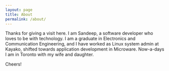 ```yaml
---
layout: page
title: About
permalink: /about/
---
```


Thanks for giving a visit here. I am Sandeep, a software developer who loves to be with technology. I am a graduate in Electronics and Communication Engineering, and I have worked as Linux system admin at Kayako, shifted towards application development in Microware. Now-a-days I am in Toronto with my wife and daughter.

Cheers!
